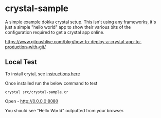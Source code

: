 # crystal-sample

A simple example dokku crystal setup. This isn't using any frameworks, it's just a simple 
"hello world" app to show their various bits of the configuration required to get a
crystal app online.

https://www.gitpushlive.com/blog/how-to-deploy-a-crystal-app-to-production-with-git/

## Local Test 

To install crytal, see [instructions here](https://crystal-lang.org/install/)

Once installed run the below command to test

```
crystal src/crystal-sample.cr
```
Open - http://0.0.0.0:8080

You should see "Hello World" outputted from your browser.